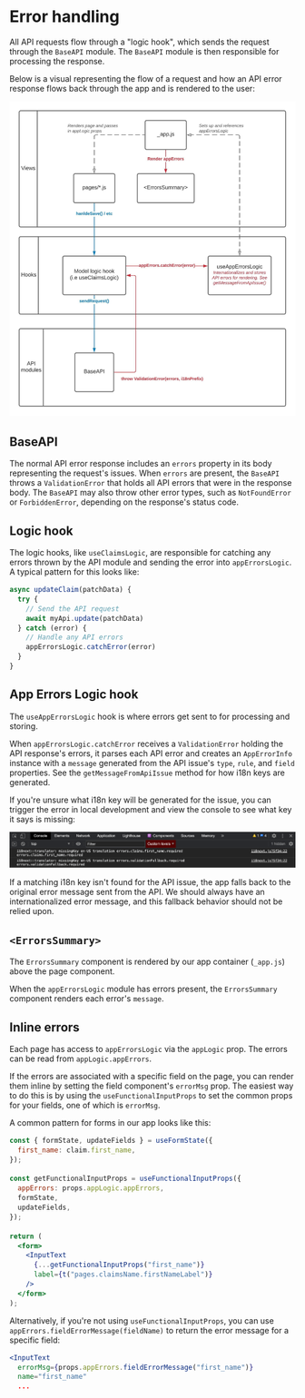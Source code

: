 # Error handling

All API requests flow through a "logic hook", which sends the request through the `BaseAPI` module. The `BaseAPI` module is then responsible for processing the response.

Below is a visual representing the flow of a request and how an API error response flows back through the app and is rendered to the user:

![Error handling diagram](./assets/error-handling.jpeg)

## BaseAPI

The normal API error response includes an `errors` property in its body representing the request's issues. When `errors` are present, the `BaseAPI` throws a `ValidationError` that holds all API errors that were in the response body. The `BaseAPI` may also throw other error types, such as `NotFoundError` or `ForbiddenError`, depending on the response's status code.

## Logic hook

The logic hooks, like `useClaimsLogic`, are responsible for catching any errors thrown by the API module and sending the error into `appErrorsLogic`. A typical pattern for this looks like:

```js
async updateClaim(patchData) {
  try {
    // Send the API request
    await myApi.update(patchData)
  } catch (error) {
    // Handle any API errors
    appErrorsLogic.catchError(error)
  }
}
```

## App Errors Logic hook

The `useAppErrorsLogic` hook is where errors get sent to for processing and storing.

When `appErrorsLogic.catchError` receives a `ValidationError` holding the API response's errors, it parses each API error and creates an `AppErrorInfo` instance with a `message` generated from the API issue's `type`, `rule`, and `field` properties. See the `getMessageFromApiIssue` method for how i18n keys are generated.

If you're unsure what i18n key will be generated for the issue, you can trigger the error in local development and view the console to see what key it says is missing:

![Missing i18n keys](./assets/missing-i18n-key-log.png)

If a matching i18n key isn't found for the API issue, the app falls back to the original error message sent from the API. We should always have an internationalized error message, and this fallback behavior should not be relied upon.

## `<ErrorsSummary>`

The `ErrorsSummary` component is rendered by our app container (`_app.js`) above the page component.

When the `appErrorsLogic` module has errors present, the `ErrorsSummary` component renders each error's `message`.

## Inline errors

Each page has access to `appErrorsLogic` via the `appLogic` prop. The errors can be read from `appLogic.appErrors`.

If the errors are associated with a specific field on the page, you can render them inline by setting the field component's `errorMsg` prop. The easiest way to do this is by using the `useFunctionalInputProps` to set the common props for your fields, one of which is `errorMsg`.

A common pattern for forms in our app looks like this:

```jsx
const { formState, updateFields } = useFormState({
  first_name: claim.first_name,
});

const getFunctionalInputProps = useFunctionalInputProps({
  appErrors: props.appLogic.appErrors,
  formState,
  updateFields,
});

return (
  <form>
    <InputText
      {...getFunctionalInputProps("first_name")}
      label={t("pages.claimsName.firstNameLabel")}
    />
  </form>
);
```

Alternatively, if you're not using `useFunctionalInputProps`, you can use `appErrors.fieldErrorMessage(fieldName)` to return the error message for a specific field:

```jsx
<InputText
  errorMsg={props.appErrors.fieldErrorMessage("first_name")}
  name="first_name"
  ...
```
